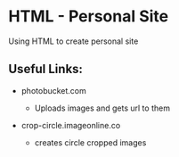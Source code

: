 # HTML - Personal Site

Using HTML to create personal site

## Useful Links:
- photobucket.com
    - Uploads images and gets url to them

- crop-circle.imageonline.co
    - creates circle cropped images

